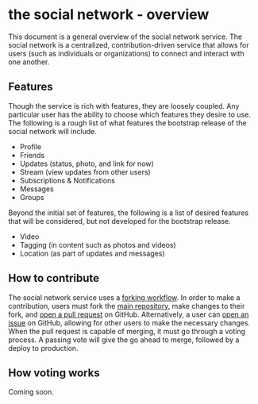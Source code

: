 # the social network - overview
This document is a general overview of the social network service. The social network is a centralized, contribution-driven service that allows for users (such as individuals or organizations) to connect and interact with one another.

## Features
Though the service is rich with features, they are loosely coupled. Any particular user has the ability to choose which features they desire to use. The following is a rough list of what features the bootstrap release of the social network will include.

- Profile
- Friends
- Updates (status, photo, and link for now)
- Stream (view updates from other users)
- Subscriptions & Notifications
- Messages
- Groups

Beyond the initial set of features, the following is a list of desired features that will be considered, but not developed for the bootstrap release.

- Video
- Tagging (in content such as photos and videos)
- Location (as part of updates and messages)

## How to contribute
The social network service uses a [forking workflow](https://www.atlassian.com/git/tutorials/comparing-workflows/forking-workflow). In order to make a contribution, users must fork the [main repository](https://github.com/sn/sn), make changes to their fork, and [open a pull request](https://github.com/sn/sn/pulls) on GitHub. Alternatively, a user can [open an issue](https://github.com/sn/sn/issues) on GitHub, allowing for other users to make the necessary changes. When the pull request is capable of merging, it must go through a voting process. A passing vote will give the go ahead to merge, followed by a deploy to production.

## How voting works
Coming soon.
